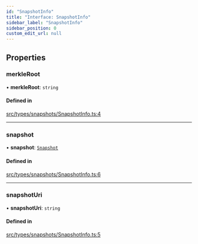 ```yaml
---
id: "SnapshotInfo"
title: "Interface: SnapshotInfo"
sidebar_label: "SnapshotInfo"
sidebar_position: 0
custom_edit_url: null
---
```


## Properties

### merkleRoot

• **merkleRoot**: `string`

#### Defined in

[src/types/snapshots/SnapshotInfo.ts:4](https://github.com/PrasoonPratham/nftlabs-sdk-ts/blob/bd3e5c6/src/types/snapshots/SnapshotInfo.ts#L4)

___

### snapshot

• **snapshot**: [`Snapshot`](../classes/Snapshot)

#### Defined in

[src/types/snapshots/SnapshotInfo.ts:6](https://github.com/PrasoonPratham/nftlabs-sdk-ts/blob/bd3e5c6/src/types/snapshots/SnapshotInfo.ts#L6)

___

### snapshotUri

• **snapshotUri**: `string`

#### Defined in

[src/types/snapshots/SnapshotInfo.ts:5](https://github.com/PrasoonPratham/nftlabs-sdk-ts/blob/bd3e5c6/src/types/snapshots/SnapshotInfo.ts#L5)
